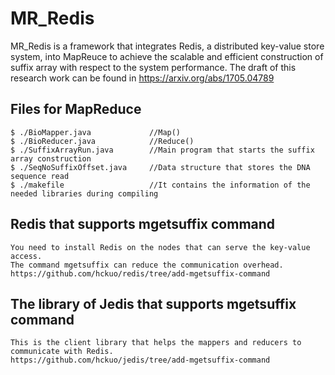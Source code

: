 # MR_Redis
MR_Redis is a framework that integrates Redis, a distributed key-value store system, into MapReuce
to achieve the scalable and efficient construction of suffix array with respect to the system performance.
The draft of this research work can be found in https://arxiv.org/abs/1705.04789

## Files for MapReduce
    $ ./BioMapper.java             //Map()
    $ ./BioReducer.java            //Reduce()
    $ ./SuffixArrayRun.java        //Main program that starts the suffix array construction
    $ ./SeqNoSuffixOffset.java     //Data structure that stores the DNA sequence read
    $ ./makefile                   //It contains the information of the needed libraries during compiling
  
## Redis that supports mgetsuffix command
    You need to install Redis on the nodes that can serve the key-value access.
    The command mgetsuffix can reduce the communication overhead. 
    https://github.com/hckuo/redis/tree/add-mgetsuffix-command
## The library of Jedis that supports mgetsuffix command
    This is the client library that helps the mappers and reducers to communicate with Redis.
    https://github.com/hckuo/jedis/tree/add-mgetsuffix-command
    
